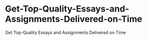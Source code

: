 # Get-Top-Quality-Essays-and-Assignments-Delivered-on-Time
Get Top-Quality Essays and Assignments Delivered on Time
